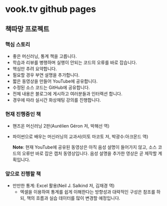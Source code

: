 # vook.tv github pages

## 책따망 프로젝트

### 핵심 스토리
* 좋은 머신러닝, 통계 책을 고릅니다.
* 학습과 리뷰를 병행하며 실행이 안되는 코드의 오류를 바로 잡습니다.
* 핵심만 추려 요약합니다.
* 필요할 경우 부연 설명을 추가합니다.
* 짧은 동영상을 만들어 YouTube에 공유합니다.
* 수정된 소스 코드는 GitHub에 공유합니다.
* 전체 내용은 블로그에 게시하고 여러분들과 인터랙션 합니다.
* 경우에 따라 실시간 화상채팅 강의를 진행합니다.

### 현재 진행중인 책
* 핸즈온 머신러닝 2판(Aurélien Géron 저, 박해선 역)
* 파이썬으로 배우는 머신러닝의 교과서(이토 마코토 저, 박광수:아크몬드 역)

    **Note**: 현재 YouTube에 공유된 동영상은 아직 음성 설명이 들어가지 않고, 소스 코드의 오류만 바로 잡은 캡처 동영상입니다. 음성 설명을 추가한 영상은 곧 제작할 계획입니다.

### 앞으로 진헹할 책
* 만만한 통계: Excel 활용(Neil J. Salkind 저, 김재경 역)
    * 엑셀을 이용하여 통계를 쉽게 이해한다는 방향성과 대략적인 구성은 참조를 하되, 책의 흐름과 실습 데이터를 많이 변경할 예정입니다.